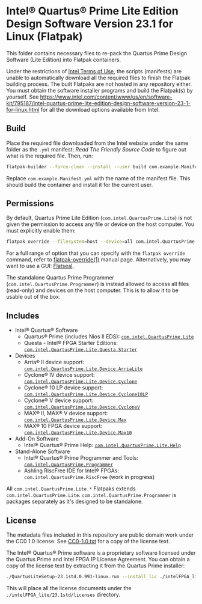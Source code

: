 <!--
  SPDX-FileCopyrightText: 2024 Junde Yhi <junde@yhi.moe>
  SPDX-License-Identifier: CC0-1.0
-->

# Intel® Quartus® Prime Lite Edition Design Software Version 23.1 for Linux (Flatpak)

This folder contains necessary files to re-pack the Quartus Prime Design Software (Lite Edition) into Flatpak containers.

Under the restrictions of [Intel Terms of Use](https://www.intel.com/content/www/us/en/legal/terms-of-use.html), the scripts (manifests) are unable to automatically download all the required files to finish the Flatpak building process. The built Flatpaks are not hosted in any repository either. You must obtain the software installer programs and build the Flatpak(s) by yourself. See <https://www.intel.com/content/www/us/en/software-kit/795187/intel-quartus-prime-lite-edition-design-software-version-23-1-for-linux.html> for all the download options available from Intel.

## Build

Place the required file downloaded from the Intel website under the same folder as the `.yml` manifest; _Read The Friendly Source Code_ to figure out what is the required file. Then, run:

```sh
flatpak-builder --force-clean --install --user build com.example.Manifest.yml
```

Replace `com.example.Manifest.yml` with the name of the manifest file. This should build the container and install it for the current user.

## Permissions

By default, Quartus Prime Lite Edition (`com.intel.QuartusPrime.Lite`) is not given the permission to access any file or device on the host computer. You must explicitly enable them:

```sh
flatpak override --filesystem=host --device=all com.intel.QuartusPrime.Lite
```

For a full range of option that you can specify with the `flatpak override` command, refer to [flatpak-override(1)](https://docs.flatpak.org/en/latest/flatpak-command-reference.html#flatpak-override) manual page. Alternatively, you may want to use a GUI: [Flatseal](https://flathub.org/apps/com.github.tchx84.Flatseal).

The standalone Quartus Prime Programmer (`com.intel.QuartusPrime.Programmer`) is instead allowed to access all files (read-only) and devices on the host computer. This is to allow it to be usable out of the box.

## Includes

- Intel® Quartus® Software
  - Quartus® Prime (includes Nios II EDS): [`com.intel.QuartusPrime.Lite`](./Lite/com.intel.QuartusPrime.Lite.yml)
  - Questa - Intel® FPGA Starter Editions: [`com.intel.QuartusPrime.Lite.Questa.Starter`](./Lite/Questa/Starter/com.intel.QuartusPrime.Questa.Starter.yml)
- Devices
  - Arria® II device support: [`com.intel.QuartusPrime.Lite.Device.ArriaLite`](./Lite/Device/ArriaLite/com.intel.QuartusPrime.Lite.Device.ArriaLite.yml)
  - Cyclone® IV device support: [`com.intel.QuartusPrime.Lite.Device.Cyclone`](./Lite/Device/Cyclone/com.intel.QuartusPrime.Lite.Device.Cyclone.yml)
  - Cyclone® 10 LP device support: [`com.intel.QuartusPrime.Lite.Device.Cyclone10LP`](./Lite/Device/Cyclone10LP/com.intel.QuartusPrime.Lite.Device.Cyclone10LP.yml)
  - Cyclone® V device support: [`com.intel.QuartusPrime.Lite.Device.CycloneV`](./Lite/Device/CycloneV/com.intel.QuartusPrime.Lite.Device.CycloneV.yml)
  - MAX® II, MAX® V device support: [`com.intel.QuartusPrime.Lite.Device.Max`](./Lite/Device/Max/com.intel.QuartusPrime.Lite.Device.Max.yml)
  - MAX® 10 FPGA device support: [`com.intel.QuartusPrime.Lite.Device.Max10`](./Lite/Device/Max10/com.intel.QuartusPrime.Lite.Device.Max10.yml)
- Add-On Software
  - Intel® Quartus® Prime Help: [`com.intel.QuartusPrime.Lite.Help`](./Lite/Help/com.intel.QuartusPrime.Lite.Help.yml)
- Stand-Alone Software
  - Intel® Quartus® Prime Programmer and Tools: [`com.intel.QuartusPrime.Programmer`](./Programmer/com.intel.QuartusPrime.Programmer.yml)
  - Ashling RiscFree IDE for Intel® FPGAs: `com.intel.QuartusPrime.RiscFree` (work in progress)

All `com.intel.QuartusPrime.Lite.*` Flatpaks extends `com.intel.QuartusPrime.Lite`. `com.intel.QuartusPrime.Programmer` is packages separately as it's designed to be standalone.

## License

The metadata files included in this repository are public domain work under the CC0 1.0 license. See [CC0-1.0.txt](../LICENSES/CC0-1.0.txt) for a copy of the license text.

The Intel® Quartus® Prime software is a proprietary software licensed under the Quartus Prime and Intel FPGA IP License Agreement. You can obtain a copy of the license text by extracting it from the Quartus Prime installer:

```sh
./QuartusLiteSetup-23.1std.0.991-linux.run --install_lic ./intelFPGA_lite/23.1std
```

This will place all the license documents under the `./intelFPGA_lite/23.1std/licenses` directory.
